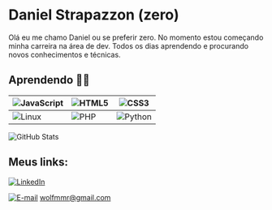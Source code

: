 
# Daniel Strapazzon (zero)
  Olá eu me chamo Daniel ou se preferir zero.
  No momento estou começando minha carreira na 
  área de dev. Todos os dias aprendendo e procurando novos conhecimentos e técnicas.


## Aprendendo 🐱‍👤 
| ![JavaScript](https://img.shields.io/badge/JavaScript-000?style=for-the-badge&logo=javascript) | 	![HTML5](https://img.shields.io/badge/HTML5-000?style=for-the-badge&logo=html5) | 	![CSS3](https://img.shields.io/badge/CSS3-000?style=for-the-badge&logo=css3&logoColor=264CE4)
|------|------|-------|
![Linux](https://img.shields.io/badge/Linux-000?style=for-the-badge&logo=linux&logoColor=FCC624) | 	![PHP](https://img.shields.io/badge/PHP-000?style=for-the-badge&logo=php&logoColor=777884) | ![Python](https://img.shields.io/badge/Python-000?style=for-the-badge&logo=python)
 
![GitHub Stats](https://github-readme-stats.vercel.app/api?username=zeroyash4&theme=transparent&bg_color=000&border_color=30A3DC&show_icons=true&icon_color=30A3DC&title_color=E94D5F&text_color=FFF)
## Meus links:
[![LinkedIn](https://img.shields.io/badge/LinkedIn-000?style=for-the-badge&logo=linkedin&logoColor=0E76A8)](https://www.linkedin.com/in/danielstrapazzon/)

[![E-mail](https://img.shields.io/badge/-Email-000?style=for-the-badge&logo=microsoft-outlook&logoColor=007BFF)](mailto:wolfmmr@gmail.com)
wolfmmr@gmail.com




